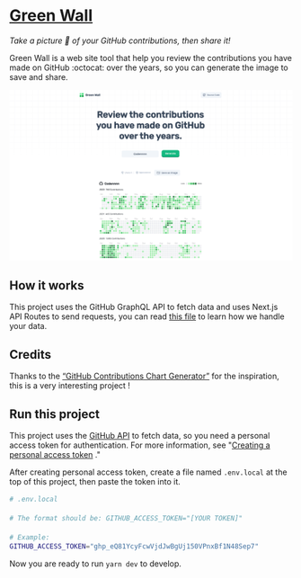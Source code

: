 # [Green Wall](https://green-wall.vercel.app/)

_Take a picture 📸 of your GitHub contributions, then share it!_

Green Wall is a web site tool that help you review the contributions you have made on GitHub :octocat: over the years, so you can generate the image to save and share.

<a href="https://green-wall.vercel.app/">
  <img alt="Green Wall Screenshot" src="./screenshot.png">
</a>

## How it works

This project uses the GitHub GraphQL API to fetch data and uses Next.js API Routes to send requests, you can read [this file](./src/pages/api/contribution/%5Busername%5D.ts) to learn how we handle your data.

## Credits

Thanks to the [“GitHub Contributions Chart Generator”](https://github.com/sallar/github-contributions-chart) for the inspiration, this is a very interesting project !

## Run this project

This project uses the [GitHub API](https://docs.github.com/en/graphql) to fetch data, so you need a personal access token for authentication. For more information, see "[Creating a personal access token](https://docs.github.com/en/authentication/keeping-your-account-and-data-secure/creating-a-personal-access-token) ."

After creating personal access token, create a file named `.env.local` at the top of this project, then paste the token into it.

```sh
# .env.local

# The format should be: GITHUB_ACCESS_TOKEN="[YOUR TOKEN]"

# Example:
GITHUB_ACCESS_TOKEN="ghp_eQ81YcyFcwVjdJwBgUj150VPnxBf1N48Sep7"
```

Now you are ready to run `yarn dev` to develop.
